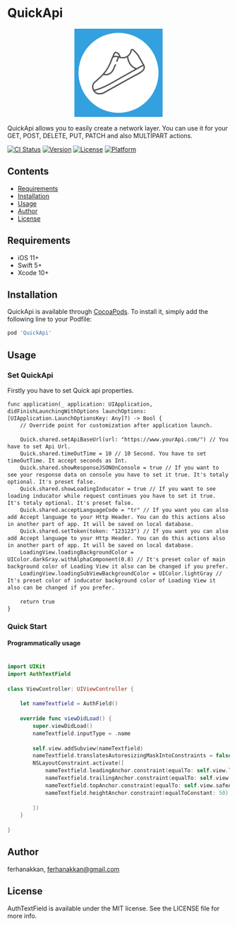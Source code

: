 # QuickApi

<p align="center">
<img src='https://github.com/ferhanakkan/QuickApi/blob/master/QuickApi/Resources/Assetes.xcassets/AppIcon.appiconset/1024.png' width="200" />
</p>

QuickApi allows you to easily create a network layer. You can use it for your GET, POST, DELETE, PUT, PATCH and also MULTİPART actions. 

[![CI Status](https://img.shields.io/travis/ferhanakkan/QuickApi.svg?style=flat)](https://travis-ci.org/ferhanakkan/QuickApi)
[![Version](https://img.shields.io/cocoapods/v/QuickApi.svg?style=flat)](https://cocoapods.org/pods/QuickApi)
[![License](https://img.shields.io/cocoapods/l/QuickApi.svg?style=flat)](https://cocoapods.org/pods/QuickApi)
[![Platform](https://img.shields.io/cocoapods/p/QuickApi.svg?style=flat)](https://cocoapods.org/pods/QuickApi)

## Contents

- [Requirements](#requirements)
- [Installation](#installation)
- [Usage](#usage)
- [Author](#author)
- [License](#license)

## Requirements
- iOS 11+
- Swift 5+
- Xcode 10+

## Installation

QuickApi is available through [CocoaPods](https://cocoapods.org). To install
it, simply add the following line to your Podfile:

```ruby
pod 'QuickApi'
```

## Usage 

### Set QuickApi

Firstly you have to set Quick api properties.

```
func application(_ application: UIApplication, didFinishLaunchingWithOptions launchOptions: [UIApplication.LaunchOptionsKey: Any]?) -> Bool {
    // Override point for customization after application launch.
    
    Quick.shared.setApiBaseUrl(url: "https://www.yourApi.com/") // You have to set Api Url.
    Quick.shared.timeOutTime = 10 // 10 Second. You have to set timeOutTime. İt accept seconds as Int.
    Quick.shared.showResponseJSONOnConsole = true // If you want to see your response data on console you have to set it true. It's totaly optional. It's preset false.
    Quick.shared.showLoadingInducator = true // If you want to see loading inducator while request continues you have to set it true. It's totaly optional. It's preset false.
    Quick.shared.acceptLanguageCode = "tr" // If you want you can also add Accept language to your Http Header. You can do this actions also in another part of app. It will be saved on local database.
    Quick.shared.setToken(token: "123123") // If you want you can also add Accept language to your Http Header. You can do this actions also in another part of app. It will be saved on local database.
    LoadingView.loadingBackgroundColor = UIColor.darkGray.withAlphaComponent(0.8) // It's preset color of main background color of Loading View it also can be changed if you prefer.
    LoadingView.loadingSubViewBackgroundColor = UIColor.lightGray // It's preset color of inducator background color of Loading View it also can be changed if you prefer.
 
    return true
}
```


### Quick Start

#### Programmatically usage

```swift

import UIKit
import AuthTextField

class ViewController: UIViewController {
    
    let nameTextfield = AuthField()
    
    override func viewDidLoad() {
        super.viewDidLoad()
        nameTextfield.inputType = .name
        
        self.view.addSubview(nameTextfield)
        nameTextfield.translatesAutoresizingMaskIntoConstraints = false
        NSLayoutConstraint.activate([
            nameTextfield.leadingAnchor.constraint(equalTo: self.view.leadingAnchor,constant: 20),
            nameTextfield.trailingAnchor.constraint(equalTo: self.view.trailingAnchor,constant: -20),
            nameTextfield.topAnchor.constraint(equalTo: self.view.safeAreaLayoutGuide.topAnchor, constant: 20),
            nameTextfield.heightAnchor.constraint(equalToConstant: 50)

        ])
    }

}
```

## Author

ferhanakkan, ferhanakkan@gmail.com

## License

AuthTextField is available under the MIT license. See the LICENSE file for more info.



